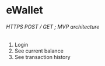 # eWallet

###### HTTPS POST / GET ; MVP architecture
1. Login 
2. See current balance 
3. See transaction history


